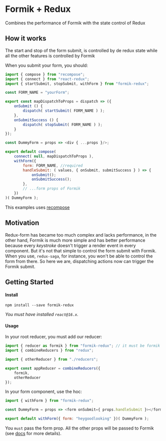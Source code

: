# Formik + Redux
Combines the performance of Formik with the state control of Redux

## How it works
The start and stop of the form submit, is controlled by de redux state while all the other features is controlled by Formik

When you submit your form, you should:
```javascript
import { compose } from "recompose";
import { connect } from "react-redux";
import { startSubmit, stopSubmit, withForm } from "formik-redux";

const FORM_NAME = "yourForm";

export const mapDispatchToProps = dispatch => ({
    onSubmit () {
        dispatch( startSubmit( FORM_NAME ) );
    },
    onSubmitSuccess () {
        dispatch( stopSubmit( FORM_NAME ) );
    }
});

const DummyForm = props => <div { ...props }/>;

export default compose(
    connect( null, mapDispatchToProps ),
    withForm({
        form: FORM_NAME, //required
        handleSubmit: ( values, { onSubmit, submitSuccess } ) => {
            onSubmit();
            onSubmitSuccess();
        },
        // ...form props of Formik
    })
)( DummyForm );
```
This examples uses [recompose](https://github.com/acdlite/recompose)

## Motivation
Redux-form has became too much complex and lacks performance, in the other hand, Formik is much more simple and has better performance because every *keystroke* doesn't trigger a render event in every component. But it's not that simple to control the form submit with Formik. When you use, `redux-saga`, for instance, you won't be able to control the form from there.
So here we are, dispatching actions now can trigger the Formik submit.

## Getting Started

#### Install
```
npm install --save formik-redux
```
*You must have installed `react@16.x`.*

#### Usage
In your root reducer, you must add our reducer:
```javascript
import { reducer as formik } from "formik-redux"; // it must be formik the reducer name
import { combineReducers } from "redux";

import { otherReducer } from "./reducers";

export const appReducer = combineReducers({
    formik,
    otherReducer
});
```

In your form component, use the hoc:
```javascript
import { withForm } from "formik-redux";

const DummyForm = props => <form onSubmit={ props.handleSubmit }></form>;

export default withForm({ form: "heygoodlooking" })( DummyForm );
```
You `must` pass the form prop. All the other props will be passed to Formik (see [docs](https://jaredpalmer.com/formik/docs/api/withFormik) for more details).
